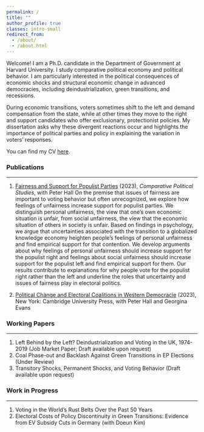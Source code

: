 ```yaml
---
permalink: /
title: ""
author_profile: true
classes: intro-small
redirect_from: 
  - /about/
  - /about.html
---
```

 

Welcome! I am a Ph.D. candidate in the Department of Government at Harvard University. I study comparative political economy and political behavior. I am particularly interested in the political consequences of economic shocks and structural economic change in advanced democracies, including deindustrialization, green transitions, and recessions. 

During economic transitions, voters sometimes shift to the left and demand compensation from the state, while at other times they move to the right and support candidates who offer exclusionary, protectionist policies. My dissertation asks why these divergent reactions occur and highlights the importance of political parties and policy in explaining the variation in voters’ responses. 

You can find my CV [here](https://sung-in-kim.github.io/files/CV_SungInKim.pdf).


### Publications
-----
1. [Fairness and Support for Populist Parties](https://journals.sagepub.com/doi/abs/10.1177/00104140231193013) (2023), _Comparative Political Studies_, with Peter Hall <abstract>
On the premise that issues of fairness are important to voting behavior but often unrecognized, we explore how feelings of unfairness increase support for populist parties. We distinguish personal unfairness, the view that one’s own economic situation is unfair, from social unfairness, the view that the economic situation of others in society is unfair. Based on findings in psychology, we argue that uncertainties associated with the transition to a globalized knowledge economy heighten people’s feelings of personal unfairness and find empirical support for that contention. We develop arguments about why feelings of personal unfairness should increase support for the populist right and feelings about social unfairness should increase support for the populist left and find empirical support for them. Our results contribute to explanations for why people vote for the populist right rather than the left and underline the roles that uncertainty and issues of fairness play in electoral politics.
</abstract>

2. [Political Change and Electoral Coalitions in Western Democracie](https://www.cambridge.org/core/elements/abs/political-change-and-electoral-coalitions-in-western-democracies/C90F49A2985854B029F1645E4CCF2445) (2023), New York: Cambridge University Press, with Peter Hall and Georgina Evans

### Working Papers
-----
1. Left Behind by the Left? Deindustrialization and Voting in the UK, 1974-2019 (Job Market Paper; Draft available upon request)
2. Coal Phase-out and Backlash Against Green Transitions in EP Elections (Under Review)
3. Transitory Shocks, Permanent Shocks, and Voting Behavior (Draft available upon request)

### Work in Progress
-----
1. Voting in the World’s Rust Belts Over the Past 50 Years
2. Electoral Costs of Policy Discontinuity in Green Transitions: Evidence from EV Subsidy Cuts in
Germany (with Doeun Kim)

